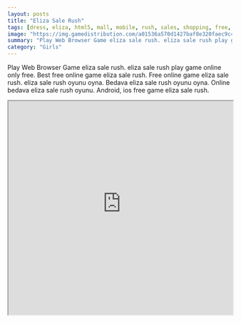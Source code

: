 ```yaml
---
layout: posts
title: "Eliza Sale Rush"
tags: [dress, eliza, html5, mall, mobile, rush, sales, shopping, free, online, games, oyna, game, free, games, play, play, games]
image: "https://img.gamedistribution.com/a01536a570d1427baf8e320faec9c439.jpg"
summary: "Play Web Browser Game eliza sale rush. eliza sale rush play game online only free. Best free online game eliza sale rush. Free online game eliza sale rush. eliza sale rush oyunu oyna. Bedava eliza sale rush oyunu oyna. Online bedava eliza sale rush oyunu. Android, ios free game eliza sale rush."
category: "Girls"
---
```


Play Web Browser Game eliza sale rush. eliza sale rush play game online only free. Best free online game eliza sale rush. Free online game eliza sale rush. eliza sale rush oyunu oyna. Bedava eliza sale rush oyunu oyna. Online bedava eliza sale rush oyunu. Android, ios free game eliza sale rush.

<iframe width="100%" height="480px;" src="https://html5.gamedistribution.com/a01536a570d1427baf8e320faec9c439/"></iframe>